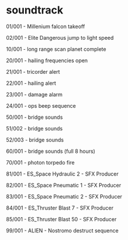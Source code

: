 # soundtrack

01/001 - Millenium falcon takeoff

02/001 - Elite Dangerous jump to light speed


10/001 - long range scan planet complete


20/001 - hailing frequencies open

21/001 - tricorder alert

22/001 - hailing alert

23/001 - damage alarm

24/001 - ops beep sequence


50/001 - bridge sounds

51/002 - bridge sounds

52/003 - bridge sounds


60/001 - bridge sounds (full 8 hours)


70/001 - photon torpedo fire


81/001 - ES_Space Hydraulic 2 - SFX Producer

82/001 - ES_Space Pneumatic 1 - SFX Producer

83/001 - ES_Space Pneumatic 2 - SFX Producer

84/001 - ES_Thruster Blast 7 - SFX Producer

85/001 - ES_Thruster Blast 50 - SFX Producer


99/001 - ALIEN - Nostromo destruct sequence

